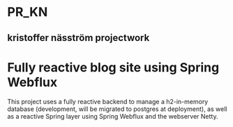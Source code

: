 # PR_KN
## kristoffer näsström projectwork

# Fully reactive blog site using Spring Webflux
This project uses a fully reactive backend to manage a h2-in-memory database (development, will be migrated to 
postgres at deployment), as well as a reactive Spring layer using Spring Webflux and the webserver Netty. 